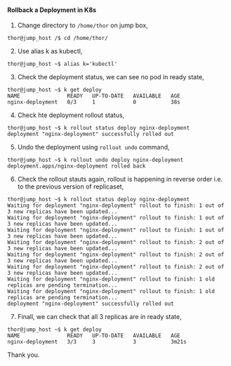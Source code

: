 #### Rollback a Deployment in K8s

1. Change directory to `/home/thor` on jump box,

```
thor@jump_host /$ cd /home/thor/
```

2. Use alias k as kubectl,

```
thor@jump_host ~$ alias k='kubectl'
```

3. Check the deployment status, we can see no pod in ready state,

```
thor@jump_host ~$ k get deploy
NAME               READY   UP-TO-DATE   AVAILABLE   AGE
nginx-deployment   0/3     1            0           38s
```

4. Check hte deployment rollout status,

```
thor@jump_host ~$ k rollout status deploy nginx-deployment
deployment "nginx-deployment" successfully rolled out
```

5. Undo the deployment using `rollout undo` command,

```
thor@jump_host ~$ k rollout undo deploy nginx-deployment
deployment.apps/nginx-deployment rolled back
```

6. Check the rollout stauts again, rollout is happening in reverse order i.e. to the previous version of replicaset,

```
thor@jump_host ~$ k rollout status deploy nginx-deployment
Waiting for deployment "nginx-deployment" rollout to finish: 1 out of 3 new replicas have been updated...
Waiting for deployment "nginx-deployment" rollout to finish: 1 out of 3 new replicas have been updated...
Waiting for deployment "nginx-deployment" rollout to finish: 1 out of 3 new replicas have been updated...
Waiting for deployment "nginx-deployment" rollout to finish: 2 out of 3 new replicas have been updated...
Waiting for deployment "nginx-deployment" rollout to finish: 2 out of 3 new replicas have been updated...
Waiting for deployment "nginx-deployment" rollout to finish: 2 out of 3 new replicas have been updated...
Waiting for deployment "nginx-deployment" rollout to finish: 1 old replicas are pending termination...
Waiting for deployment "nginx-deployment" rollout to finish: 1 old replicas are pending termination...
deployment "nginx-deployment" successfully rolled out
```

7. Finall, we can check that all 3 replicas are in ready state,

```
thor@jump_host ~$ k get deploy
NAME               READY   UP-TO-DATE   AVAILABLE   AGE
nginx-deployment   3/3     3            3           3m21s
```

Thank you.
